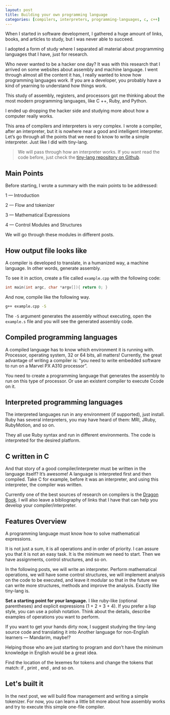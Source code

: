 ```yaml
---
layout: post
title: Building your own programming language
categories: [compilers, interpreters, programming-languages, c, c++]
---
```


When I started in software development, I gathered a huge amount of links, books, and articles to study, but I was never able to succeed.

I adopted a form of study where I separated all material about programming languages that I have, just for research.

Who never wanted to be a hacker one day? It was with this research that I arrived on some websites about assembly and machine language. I went through almost all the content it has, I really wanted to know how programming languages work. If you are a developer, you probably have a kind of yearning to understand how things work.

This study of assembly, registers, and processors got me thinking about the most modern programming languages, like C ++, Ruby, and Python.

I ended up dropping the hacker side and studying more about how a computer really works.

This area of compilers and interpreters is very complex. I wrote a compiler, after an interpreter, but it is nowhere near a good and intelligent interpreter. Let’s go through all the points that we need to know to write a simple interpreter. Just like I did with tiny-lang.

> We will pass through how an interpreter works. If you want read the code before, just check the [tiny-lang repository on Github](http://github.com/vgsantoniazzi/tiny-lang).

## Main Points

Before starting, I wrote a summary with the main points to be addressed:

1 — Introduction

2 — Flow and tokenizer

3 — Mathematical Expressions

4 — Control Modules and Structures

We will go through these modules in different posts.


## How output file looks like
A compiler is developed to translate, in a humanized way, a machine language. In other words, generate assembly.

To see it in action, create a file called `example.cpp` with the following code:

```cpp
int main(int argc, char *argv[]){ return 0; }
```

And now, compile like the following way.

```bash
g++ example.cpp -S
```

The `-S` argument generates the assembly without executing, open the `example.s` file and you will see the generated assembly code.

## Compiled programming languages
A compiled language has to know which environment it is running with. Processor, operating system, 32 or 64 bits, all matters! Currently, the great advantage of writing a compiler is: “you need to write embedded software to run on a Marvel PX A310 processor”.

You need to create a programming language that generates the assembly to run on this type of processor. Or use an existent compiler to execute Ccode on it.

## Interpreted programming languages
The interpreted languages ​​run in any environment (if supported), just install. Ruby has several interpreters, you may have heard of them: MRI, JRuby, RubyMotion, and so on.

They all use Ruby syntax and run in different environments. The code is interpreted for the desired platform.

## C written in C
And that story of a good compiler/interpreter must be written in the language itself? It’s awesome! A language is interpreted first and then compiled. Take C for example, before it was an interpreter, and using this interpreter, the compiler was written.

Currently one of the best sources of research on compilers is the [Dragon Book](https://www.amazon.com/Compilers-Principles-Techniques-Tools-2nd/dp/0321486811). I will also leave a bibliography of links that I have that can help you develop your compiler/interpreter.

## Features Overview
A programming language must know how to solve mathematical expressions.

It is not just a sum, it is all operations and in order of priority. I can assure you that it is not an easy task. It is the minimum we need to start. Then we have assignments, control structures, and so on.

In the following posts, we will write an interpreter. Perform mathematical operations, we will have some control structures, we will implement analysis on the code to be executed, and leave it modular so that in the future we can write more structures, methods and improve the analysis. Exactly like tiny-lang is.

**Set a starting point for your language.** I like ruby-like (optional parentheses) and explicit expressions (1 + 2 + 3 + 4). If you prefer a lisp style, you can use a polish notation. Think about the details, describe examples of operations you want to perform.

If you want to get your hands dirty now, I suggest studying the tiny-lang source code and translating it into Another language for non-English learners — Mandarim, maybe!?

Helping those who are just starting to program and don’t have the minimum knowledge in English would be a great idea.

Find the location of the lexemes for tokens and change the tokens that match: if , print , end , and so on.

## Let's built it

In the next post, we will build flow management and writing a simple tokenizer. For now, you can learn a little bit more about how assembly works and try to execute this simple one-file compiler.




